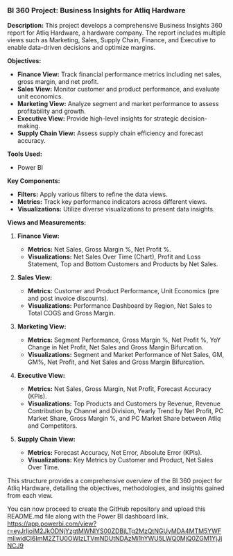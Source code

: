 ### BI 360 Project: Business Insights for Atliq Hardware

**Description:**
This project develops a comprehensive Business Insights 360 report for Atliq Hardware, a hardware company. The report includes multiple views such as Marketing, Sales, Supply Chain, Finance, and Executive to enable data-driven decisions and optimize margins.

**Objectives:**
- **Finance View:** Track financial performance metrics including net sales, gross margin, and net profit.
- **Sales View:** Monitor customer and product performance, and evaluate unit economics.
- **Marketing View:** Analyze segment and market performance to assess profitability and growth.
- **Executive View:** Provide high-level insights for strategic decision-making.
- **Supply Chain View:** Assess supply chain efficiency and forecast accuracy.

**Tools Used:**
- Power BI

**Key Components:**
- **Filters:** Apply various filters to refine the data views.
- **Metrics:** Track key performance indicators across different views.
- **Visualizations:** Utilize diverse visualizations to present data insights.

**Views and Measurements:**

1. **Finance View:**
   - **Metrics:** Net Sales, Gross Margin %, Net Profit %.
   - **Visualizations:** Net Sales Over Time (Chart), Profit and Loss Statement, Top and Bottom Customers and Products by Net Sales.

2. **Sales View:**
   - **Metrics:** Customer and Product Performance, Unit Economics (pre and post invoice discounts).
   - **Visualizations:** Performance Dashboard by Region, Net Sales to Total COGS and Gross Margin.

3. **Marketing View:**
   - **Metrics:** Segment Performance, Gross Margin %, Net Profit %, YoY Change in Net Profit, Net Sales and Gross Margin Bifurcation.
   - **Visualizations:** Segment and Market Performance of Net Sales, GM, GM%, Net Profit, and Net Sales and Gross Margin Bifurcation.

4. **Executive View:**
   - **Metrics:** Net Sales, Gross Margin, Net Profit, Forecast Accuracy (KPIs).
   - **Visualizations:** Top Products and Customers by Revenue, Revenue Contribution by Channel and Division, Yearly Trend by Net Profit, PC Market Share, Gross Margin %, and PC Market Share between Atliq and Competitors.

5. **Supply Chain View:**
   - **Metrics:** Forecast Accuracy, Net Error, Absolute Error (KPIs).
   - **Visualizations:** Key Metrics by Customer and Product, Net Sales Over Time.

This structure provides a comprehensive overview of the BI 360 project for Atliq Hardware, detailing the objectives, methodologies, and insights gained from each view.

You can now proceed to create the GitHub repository and upload this README.md file along with the Power BI dashboard link.
https://app.powerbi.com/view?r=eyJrIjoiM2JkODNjYzgtMWNlYS00ZDBjLTg2MzQtNGUyMDA4MTM5YWFmIiwidCI6ImM2ZTU0OWIzLTVmNDUtNDAzMi1hYWU5LWQ0MjQ0ZGM1YjJjNCJ9

